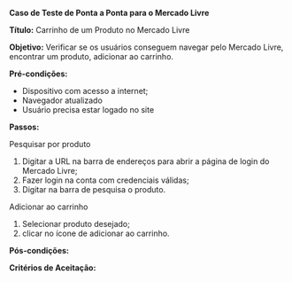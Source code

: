 **Caso de Teste de Ponta a Ponta para o Mercado Livre**

**Título:** Carrinho de um Produto no Mercado Livre

**Objetivo:** Verificar se os usuários conseguem navegar pelo Mercado Livre, encontrar um produto, adicionar ao carrinho.

**Pré-condições:**
- Dispositivo com acesso a internet;
- Navegador atualizado
- Usuário precisa estar logado no site

**Passos:**

Pesquisar por produto

1. Digitar a URL na barra de endereços para abrir a página de login do Mercado Livre;
2. Fazer login na conta com credenciais válidas;
3. Digitar na barra de pesquisa o produto.

Adicionar ao carrinho
1. Selecionar produto desejado;
2. clicar no ícone de adicionar ao carrinho.

**Pós-condições:**

**Critérios de Aceitação:**